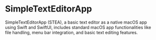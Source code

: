 # SimpleTextEditorApp
SimpleTextEditorApp (STEA), a basic text editor as a native macOS app using Swift and SwiftUI, includes standard macOS app functionalities like file handling, menu bar integration, and basic text editing features.
